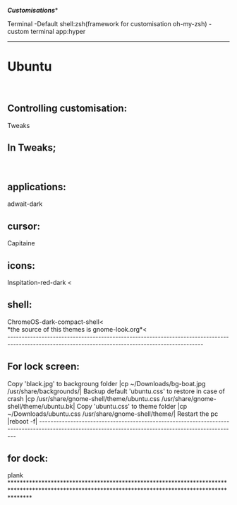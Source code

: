 *************************************************************************Customisations**************************************************************************


Terminal
-Default shell:zsh(framework for customisation oh-my-zsh)
-custom terminal app:hyper

*****************************************************************************************************************************************************
<h1>Ubuntu</h1> <br>
<h2>Controlling customisation:</h2> Tweaks <br>
<h2>In Tweaks;</h2> <br>
<h2>applications:</h2>adwait-dark <br>
<h2>cursor:</h2> Capitaine <br>
<h2>icons:</h2>Inspitation-red-dark <<br>
<h2>shell:</h2>ChromeOS-dark-compact-shell<<br>
*the source of this themes is gnome-look.org*<<br>
---------------------------------------------------------------------------------------------------------------------------------------------------
<h2>For lock screen:</h2>
Copy 'black.jpg' to backgroung folder |cp ~/Downloads/bg-boat.jpg /usr/share/backgrounds/|
Backup default 'ubuntu.css' to restore in case of crash |cp /usr/share/gnome-shell/theme/ubuntu.css /usr/share/gnome-shell/theme/ubuntu.bk|
Copy 'ubuntu.css' to theme folder |cp ~/Downloads/ubuntu.css /usr/share/gnome-shell/theme/|
Restart the pc |reboot -f|
----------------------------------------------------------------------------------------------------------------------------------------------------
<h2>for dock:</h2> plank
******************************************************************************************************************************************************
